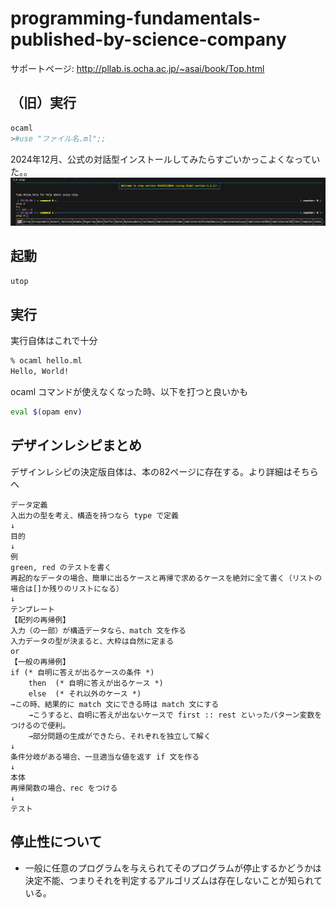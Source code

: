 # programming-fundamentals-published-by-science-company
サポートページ: http://pllab.is.ocha.ac.jp/~asai/book/Top.html

## （旧）実行
```sh
ocaml
>#use "ファイル名.ml";;
```

2024年12月、公式の対話型インストールしてみたらすごいかっこよくなっていた。。
![公式のインタプリタを使ってみた](image.png)

## 起動
```sh
utop
```

## 実行
実行自体はこれで十分
```sh
% ocaml hello.ml
Hello, World!
```

ocaml コマンドが使えなくなった時、以下を打つと良いかも
```sh
eval $(opam env)
```

## デザインレシピまとめ
デザインレシピの決定版自体は、本の82ページに存在する。より詳細はそちらへ
```
データ定義
入出力の型を考え、構造を持つなら type で定義
↓
目的
↓
例
green, red のテストを書く
再起的なデータの場合、簡単に出るケースと再帰で求めるケースを絶対に全て書く（リストの場合は[]か残りのリストになる）
↓
テンプレート
【配列の再帰例】
入力（の一部）が構造データなら、match 文を作る
入力データの型が決まると、大枠は自然に定まる
or
【一般の再帰例】
if (* 自明に答えが出るケースの条件 *)
    then  (* 自明に答えが出るケース *)
    else  (* それ以外のケース *)
→この時、結果的に match 文にできる時は match 文にする
    →こうすると、自明に答えが出ないケースで first :: rest といったパターン変数をつけるので便利。
    →部分問題の生成ができたら、それぞれを独立して解く
↓
条件分岐がある場合、一旦適当な値を返す if 文を作る
↓
本体
再帰関数の場合、rec をつける
↓
テスト
```


## 停止性について
- 一般に任意のプログラムを与えられてそのプログラムが停止するかどうかは決定不能、つまりそれを判定するアルゴリズムは存在しないことが知られている。